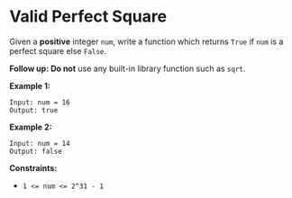 # Valid Perfect Square

Given a **positive** integer `num`, write a function which returns `True` if `num` is a perfect square else `False`.

**Follow up: Do not** use any built-in library function such as `sqrt`.

**Example 1:**
```
Input: num = 16
Output: true
```

**Example 2:**
```
Input: num = 14
Output: false
```

**Constraints:**

* `1 <= num <= 2^31 - 1`
